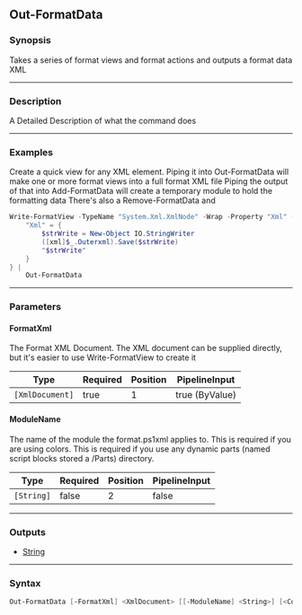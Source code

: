Out-FormatData
--------------




### Synopsis
Takes a series of format views and format actions and outputs a format data XML



---


### Description

A Detailed Description of what the command does



---


### Examples
Create a quick view for any XML element.
Piping it into Out-FormatData will make one or more format views into a full format XML file
Piping the output of that into Add-FormatData will create a temporary module to hold the formatting data
There's also a Remove-FormatData and

```PowerShell
Write-FormatView -TypeName "System.Xml.XmlNode" -Wrap -Property "Xml" -VirtualProperty @{
    "Xml" = {
        $strWrite = New-Object IO.StringWriter
        ([xml]$_.Outerxml).Save($strWrite)
        "$strWrite"
    }
} |
    Out-FormatData
```


---


### Parameters
#### **FormatXml**

The Format XML Document.  The XML document can be supplied directly,
but it's easier to use Write-FormatView to create it






|Type           |Required|Position|PipelineInput |
|---------------|--------|--------|--------------|
|`[XmlDocument]`|true    |1       |true (ByValue)|



#### **ModuleName**

The name of the module the format.ps1xml applies to.
This is required if you are using colors.
This is required if you use any dynamic parts (named script blocks stored a /Parts) directory.






|Type      |Required|Position|PipelineInput|
|----------|--------|--------|-------------|
|`[String]`|false   |2       |false        |





---


### Outputs
* [String](https://learn.microsoft.com/en-us/dotnet/api/System.String)






---


### Syntax
```PowerShell
Out-FormatData [-FormatXml] <XmlDocument> [[-ModuleName] <String>] [<CommonParameters>]
```
